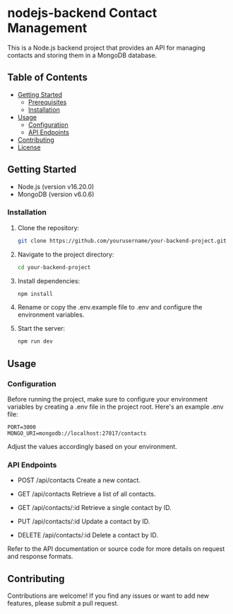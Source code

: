# nodejs-backend Contact Management
This is a Node.js backend project that provides an API for managing contacts and storing them in a MongoDB database.

## Table of Contents

- [Getting Started](#getting-started)
  - [Prerequisites](#prerequisites)
  - [Installation](#installation)
- [Usage](#usage)
  - [Configuration](#configuration)
  - [API Endpoints](#api-endpoints)
- [Contributing](#contributing)
- [License](#license)

## Getting Started

- Node.js (version v16.20.0)
- MongoDB (version v6.0.6)

### Installation

1. Clone the repository:

   ```bash
   git clone https://github.com/yourusername/your-backend-project.git

2. Navigate to the project directory:
   ```bash
   cd your-backend-project

3. Install dependencies:
     ```bash
     npm install

4. Rename or copy the .env.example file to .env and configure the environment variables.
5. Start the server:
    ```bash
    npm run dev

## Usage

### Configuration

Before running the project, make sure to configure your environment variables by creating a .env file in the project root. Here's an example .env file:
```
PORT=3000
MONGO_URI=mongodb://localhost:27017/contacts
```

Adjust the values accordingly based on your environment.

### API Endpoints

* POST /api/contacts
Create a new contact.

* GET /api/contacts
Retrieve a list of all contacts.

* GET /api/contacts/:id
Retrieve a single contact by ID.

* PUT /api/contacts/:id
Update a contact by ID.

* DELETE /api/contacts/:id
Delete a contact by ID.

Refer to the API documentation or source code for more details on request and response formats.

## Contributing

Contributions are welcome! If you find any issues or want to add new features, please submit a pull request.
